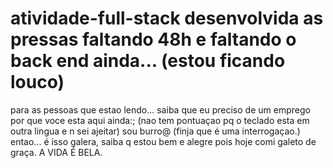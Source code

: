 # atividade-full-stack desenvolvida as pressas faltando 48h e faltando o back end ainda... (estou ficando louco)
para as pessoas que estao lendo... saiba que eu preciso de um emprego
por que voce esta aqui ainda:;
(nao tem pontuaçao pq o teclado esta em outra lingua e n sei ajeitar) sou burro@ (finja que é uma interrogaçao.)
entao... é isso galera, saiba q estou bem e alegre pois hoje comi galeto de graça. 
A VIDA É BELA.
